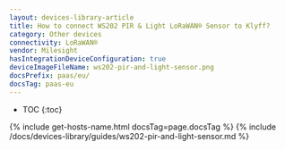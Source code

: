 ```yaml
---
layout: devices-library-article
title: How to connect WS202 PIR & Light LoRaWAN® Sensor to Klyff?
category: Other devices
connectivity: LoRaWAN®
vendor: Milesight
hasIntegrationDeviceConfiguration: true
deviceImageFileName: ws202-pir-and-light-sensor.png
docsPrefix: paas/eu/
docsTag: paas-eu
---
```


* TOC
{:toc}

{% include get-hosts-name.html docsTag=page.docsTag %}
{% include /docs/devices-library/guides/ws202-pir-and-light-sensor.md %}
